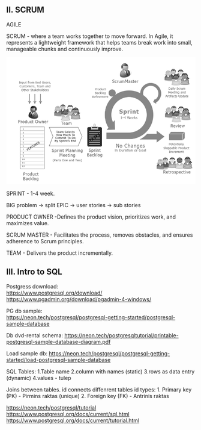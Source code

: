 ## II. SCRUM

AGILE

SCRUM - where a team works together to move forward. In Agile, it represents a lightweight framework that helps teams break work into small, manageable chunks and continuously improve.

![](/pic/scrum_image.png)  

SPRINT - 1-4 week.

BIG problem -> split
EPIC -> user stories -> sub stories

PRODUCT OWNER -Defines the product vision, prioritizes work, and maximizes value.

SCRUM MASTER - Facilitates the process, removes obstacles, and ensures adherence to Scrum principles.

TEAM -  Delivers the product incrementally.


## III. Intro to SQL

Postgress download:  
https://www.postgresql.org/download/  
https://www.pgadmin.org/download/pgadmin-4-windows/

PG db sample:  
https://neon.tech/postgresql/postgresql-getting-started/postgresql-sample-database  

Db dvd-rental schema:
https://neon.tech/postgresqltutorial/printable-postgresql-sample-database-diagram.pdf

Load sample db:
https://neon.tech/postgresql/postgresql-getting-started/load-postgresql-sample-database 


SQL
Tables:
   1.Table name
   2.column with names (static)
   3.rows as data entry (dynamic)
   4.values - tulep

Joins between tables.
   id connects diffenrent tables
   id types:
      1. Primary key (PK) - Pirmins raktas (unique)
      2. Foreign key (FK) - Antrinis raktas


https://neon.tech/postgresql/tutorial  
https://www.postgresql.org/docs/current/sql.html  
https://www.postgresql.org/docs/current/tutorial.html  


